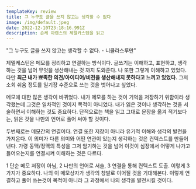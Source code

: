 ```yaml
---
templateKey: review
title: 그 누구도 글을 쓰지 않고는 생각할 수 없다
image: /img/default.jpeg
date: 2022-12-10T23:18:16.991Z
description: 숀케 아렌스의 제텔카스텐을 읽고
---
```

"그 누구도 글을 쓰지 않고는 생각할 수 없다. - 니클라스루만"

제텔케스틴은 메모를 정리하고 연결하는 방식이다. 글쓰기는 이해하고, 표현하고, 생각하는 것을 넘어 무엇을 생산해내는 것 까지 도와준다. 나 또한 그렇게 이해하고 있었다. 다만 **최근 내가 뾰족한 의견/아이디어/비전을 생산해내지 못하다고 느끼고 있었다.** 그저 소회 쉬움 정도를 일기장 수준으로 쓰는 것을 벗어나고 싶었다.

메모에 대한 많은 생각이 바뀌었다. 내가 메모를 하는 것이 기억을 저장하기 위함이라 생각했는데 그것은 일차적인 것이지 목적이 아니었다. 내가 읽은 것이나 생각하는 것을 서술하면서 이해하는 것도 중요하다. 단적으로는 책을 읽고 그대로 문장을 옮겨 적기보다는, 읽은 것을 나만의 언어로 풀어 써야 할 것이다. 

두번째로는 메모간의 연결이다. 연결 또한 저장이 아니라 유기적 이해와 생각의 발전을 가져온다. 이 의미가 다른 의미와 어떤 연관이 있는지 생각하는 것은 컨텍스트를 만들어 낸다. 가령 동맥/정맥의 특성을 그저 암기하는 것을 넘어 이것이 심장에서 어떻게 나가고 들어오는지를 연결시켜 이해하는 것은 다르다. 

1 단순 메모 저장이 아님, 2 나만의 언어로 서술, 3 연결을 통해 컨텍스트 도출. 이렇게 3가지가 중요하다. 나의 이 메모상자가 생각의 창발로 이어질 것을 기대해본다. 이렇게 연결하고 풀어 쓰는것이 목적이 아니라 그 과정에서 나의 생각을 발전시킬 것이다.